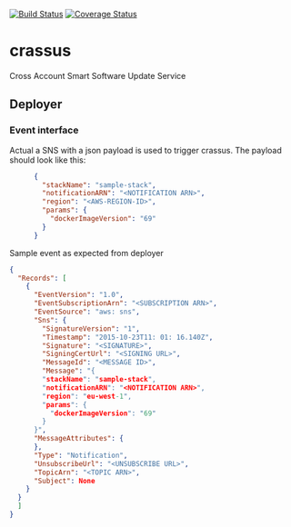 [![Build Status](https://travis-ci.org/ImmobilienScout24/crassus.svg?branch=master)](https://travis-ci.org/ImmobilienScout24/crassus)
[![Coverage Status](https://coveralls.io/repos/ImmobilienScout24/crassus/badge.svg?branch=master&service=github)](https://coveralls.io/github/ImmobilienScout24/crassus?branch=master)

# crassus
Cross Account Smart Software Update Service

## Deployer
### Event interface
Actual a SNS with a json payload is used to trigger crassus. The payload should look like this:

```json
      {
        "stackName": "sample-stack",
        "notificationARN": "<NOTIFICATION ARN>",
        "region": "<AWS-REGION-ID>",
        "params": {
          "dockerImageVersion": "69"
        }
      }
```


Sample event as expected from deployer
```json
{
  "Records": [
    {
      "EventVersion": "1.0",
      "EventSubscriptionArn": "<SUBSCRIPTION ARN>",
      "EventSource": "aws: sns",
      "Sns": {
        "SignatureVersion": "1",
        "Timestamp": "2015-10-23T11: 01: 16.140Z",
        "Signature": "<SIGNATURE>",
        "SigningCertUrl": "<SIGNING URL>",
        "MessageId": "<MESSAGE ID>",
        "Message": "{
        "stackName": "sample-stack",
        "notificationARN": "<NOTIFICATION ARN>",
        "region": "eu-west-1",
        "params": {
          "dockerImageVersion": "69"
        }
      }",
      "MessageAttributes": {
      },
      "Type": "Notification",
      "UnsubscribeUrl": "<UNSUBSCRIBE URL>",
      "TopicArn": "<TOPIC ARN>",
      "Subject": None
    }
  }
  ]
}
```
